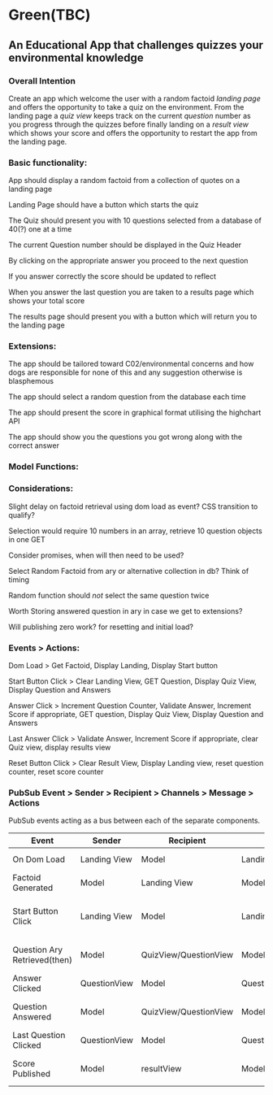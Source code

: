 # Green(TBC)
## An Educational App that challenges quizzes your environmental knowledge


### Overall Intention

Create an app which welcome the user with a random factoid *landing page* and offers the opportunity to take a quiz on
the environment. From the landing page a *quiz view* keeps track on the current *question* number as you progress through the quizzes before finally landing on a *result view* which shows your score and offers the opportunity to restart the app from the landing page.

### Basic functionality:

App should display a random factoid from a collection of quotes on a landing page

Landing Page should have a button which starts the quiz

The Quiz should present you with 10 questions selected from a database of 40(?) one at a time

The current Question number should be displayed in the Quiz Header

By clicking on the appropriate answer you proceed to the next question

If you answer correctly the score should be updated to reflect

When you answer the last question you are taken to a results page which  shows your total score

The results page should present you with a button which will return you to the landing page


### Extensions:

The app should be tailored toward C02/environmental concerns and how dogs are responsible for none of this and any suggestion otherwise is blasphemous

The app should select a random question from the database each time

The app should present the score in graphical format utilising the highchart API

The app should show you the questions you got wrong along with the correct answer


### Model Functions:


### Considerations:

Slight delay on factoid retrieval using dom load as event? CSS transition to qualify?

Selection would require 10 numbers in an array, retrieve 10 question objects in one GET

Consider promises, when will then need to be used?

Select Random Factoid from ary or alternative collection in db? Think of timing

Random function should *not* select the same question twice

Worth Storing answered question in ary in case we get to extensions?

Will publishing zero work? for resetting and initial load?


### Events > Actions:

Dom Load > Get Factoid, Display Landing, Display Start button

Start Button Click > Clear Landing View, GET Question, Display Quiz View, Display Question and Answers

Answer Click > Increment Question Counter, Validate Answer, Increment Score if appropriate, GET question, Display Quiz View, Display Question and Answers

Last Answer Click > Validate Answer, Increment Score if appropriate, clear Quiz view, display results view

Reset Button Click > Clear Result View, Display Landing view, reset question counter, reset score counter




### PubSub Event > Sender > Recipient > Channels > Message > Actions

PubSub events acting as a bus between each of the separate components.


| Event  | Sender  |  Recipient |Channel | Message  |Actions|
|---|---|---|---|---|---|
|  On Dom Load |  Landing View | Model  | LandingView:Page-Loaded  | 0  | Generate Factoid > Publish |
|  Factoid Generated | Model | Landing View  | Model:Factoid-loaded  |  Factoid String | Render Factoid, Render Button |
|  Start Button Click |  Landing View | Model  | LandingView:start-click  | 1..*(int)  | Model Get Question, Publish Question/Question Number|
| Question Ary Retrieved(then)  |  Model | QuizView/QuestionView  |  Model:question-loaded | Element of QuestionAry,QuestionNum  | QuizView render Q number/QuestionView render Question |
| Answer Clicked  | QuestionView  | Model  | QuestionView:anserselected |  answer | Validate answer Publish next question |
| Question Answered  | Model  | QuizView/QuestionView |  Model:Question-loaded  |  Element of QuestionAry,QuestionNum | QuizView render Q number/QuestionView render Question |
| Last Question Clicked   |  QuestionView | Model   | QuestionView:FinalAnswer  |  Answer | Publish score  |
| Score Published  | Model  | resultView  |  Model:FinalScore | Final score | Render Result View, show score , render result button  | |
